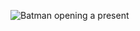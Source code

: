 ![Batman opening a present](https://user-images.githubusercontent.com/876067/144169952-d0334052-2703-44a7-923c-81d39bfc15f5.gif)
